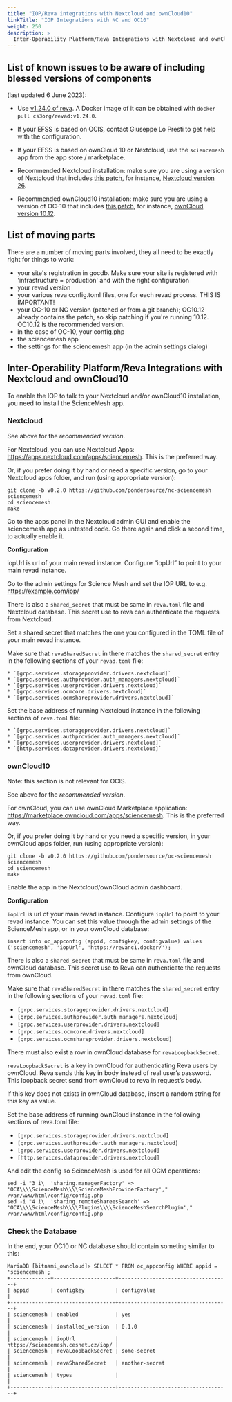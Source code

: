```yaml
---
title: "IOP/Reva integrations with Nextcloud and ownCloud10"
linkTitle: "IOP Integrations with NC and OC10"
weight: 250
description: >
  Inter-Operability Platform/Reva Integrations with Nextcloud and ownCloud10
---
```


## List of known issues to be aware of including **blessed versions** of components
(last updated 6 June 2023):
* Use [v1.24.0 of reva](https://github.com/cs3org/reva/releases/tag/v1.24.0). A Docker image of it can be obtained with `docker pull cs3org/revad:v1.24.0`.

* If your EFSS is based on OCIS, contact Giuseppe Lo Presti to get help with the configuration.
* If your EFSS is based on ownCloud 10 or Nextcloud, use the `sciencemesh` app from the app store / marketplace.
* Recommended Nextcloud installation: make sure you are using a version of Nextcloud that includes [this patch](https://patch-diff.githubusercontent.com/raw/nextcloud/server/pull/36228.patch),
for instance, [Nextcloud version 26](https://github.com/nextcloud/server/blob/v26.0.0/lib/public/Share/IShare.php#L123).
* Recommended ownCloud10 installation: make sure you are using a version of OC-10 that includes [this patch](https://patch-diff.githubusercontent.com/raw/owncloud/core/pull/40577.patch),
for instance, [ownCloud version 10.12](https://github.com/owncloud/core/blob/release-10.12.0/apps/files_sharing/lib/Controller/ShareesController.php#L385).

## List of moving parts

There are a number of moving parts involved, they all need to be exactly right for things to work:
* your site's registration in gocdb. Make sure your site is registered with 'infrastructure = production' and with the right configuration
* your revad version
* your various reva config.toml files, one for each revad process. THIS IS IMPORTANT!
* your OC-10 or NC version (patched or from a git branch); OC10.12 already contains the patch, so skip patching if you're running 10.12. OC10.12 is the recommended version.
* in the case of OC-10, your config.php
* the sciencemesh app
* the settings for the sciencemesh app (in the admin settings dialog)

## Inter-Operability Platform/Reva Integrations with Nextcloud and ownCloud10

To enable the IOP to talk to your Nextcloud and/or ownCloud10 installation,
you need to install the ScienceMesh app.

### Nextcloud

See above for the *recommended version*.

For Nextcloud, you can use Nextcloud Apps:
https://apps.nextcloud.com/apps/sciencemesh.
This is the preferred way.

Or, if you prefer doing it by hand or need a specific version, go to your Nextcloud apps folder, and run (using appropriate version):

```
git clone -b v0.2.0 https://github.com/pondersource/nc-sciencemesh sciencemesh
cd sciencemesh
make
```

Go to the apps panel in the Nextcloud admin GUI and enable the sciencemesh app as untested code.
Go there again and click a second time, to actually enable it.

**Configuration**

iopUrl is url of your main revad instance. Configure “iopUrl” to point to your main revad instance.

Go to the admin settings for Science Mesh and set the IOP URL to e.g. https://example.com/iop/

There is also a `shared_secret` that must be same in `reva.toml` file and Nextcloud database. This secret use to reva can authenticate the requests from Nextcloud.

Set a shared secret that matches the one you configured in the TOML file of your main revad instance.

Make sure that `revaSharedSecret` in there matches the `shared_secret` entry in the following sections of your `revad.toml` file:

    * `[grpc.services.storageprovider.drivers.nextcloud]`
    * `[grpc.services.authprovider.auth_managers.nextcloud]`
    * `[grpc.services.userprovider.drivers.nextcloud]`
    * `[grpc.services.ocmcore.drivers.nextcloud]`
    * `[grpc.services.ocmshareprovider.drivers.nextcloud]`

Set the base address of running Nextcloud instance in the following sections of `reva.toml` file:

    * `[grpc.services.storageprovider.drivers.nextcloud]`
    * `[grpc.services.authprovider.auth_managers.nextcloud]`
    * `[grpc.services.userprovider.drivers.nextcloud]`
    * `[http.services.dataprovider.drivers.nextcloud]`

### ownCloud10

Note: this section is not relevant for OCIS.

See above for the *recommended version*.

For ownCloud, you can use ownCloud Marketplace application:
https://marketplace.owncloud.com/apps/sciencemesh. This is the preferred
way.

Or, if you prefer doing it by hand or you need a specific version, in your ownCloud apps folder, run (using appropriate version):

```
git clone -b v0.2.0 https://github.com/pondersource/oc-sciencemesh sciencemesh
cd sciencemesh
make
```

Enable the app in the Nextcloud/ownCloud admin dashboard.

**Configuration**

`iopUrl` is url of your main revad instance. Configure `iopUrl` to point to your revad instance. You can set this value through the admin settings of the ScienceMesh app, or in your ownCloud database:

```
insert into oc_appconfig (appid, configkey, configvalue) values ('sciencemesh', 'iopUrl', 'https://revanc1.docker/');
```

There is also a `shared_secret` that must be same in `reva.toml` file and ownCloud database. This secret use to Reva can authenticate the requests from ownCloud.

Make sure that `revaSharedSecret` in there matches the `shared_secret` entry in the following sections of your `revad.toml` file:

   * `[grpc.services.storageprovider.drivers.nextcloud]`
   * `[grpc.services.authprovider.auth_managers.nextcloud]`
   * `[grpc.services.userprovider.drivers.nextcloud]`
   * `[grpc.services.ocmcore.drivers.nextcloud]`
   * `[grpc.services.ocmshareprovider.drivers.nextcloud]`

There must also exist a row in ownCloud database for `revaLoopbackSecret`.

`revaLoopbackSecret` is a key in ownCloud for authenticating Reva users by ownCloud. Reva sends this key in body instead of real user’s password. This loopback secret send from ownCloud to reva in request’s body.

If this key does not exists in ownCloud database, insert a random string for this key as value.

Set the base address of running ownCloud instance in the following sections of reva.toml file:

   * `[grpc.services.storageprovider.drivers.nextcloud]`
   * `[grpc.services.authprovider.auth_managers.nextcloud]`
   * `[grpc.services.userprovider.drivers.nextcloud]`
   * `[http.services.dataprovider.drivers.nextcloud]`

And edit the config so ScienceMesh is used for all OCM operations:
```
sed -i "3 i\  'sharing.managerFactory' => 'OCA\\\\ScienceMesh\\\\ScienceMeshProviderFactory'," /var/www/html/config/config.php
sed -i "4 i\  'sharing.remoteShareesSearch' => 'OCA\\\\ScienceMesh\\\\Plugins\\\\ScienceMeshSearchPlugin'," /var/www/html/config/config.php
```

### Check the Database

In the end, your OC10 or NC database should contain someting similar to this:

```
MariaDB [bitnami_owncloud]> SELECT * FROM oc_appconfig WHERE appid = 'sciencemesh';
+-------------+--------------------+------------------------------------+
| appid       | configkey          | configvalue                        |
+-------------+--------------------+------------------------------------+
| sciencemesh | enabled            | yes                                |
| sciencemesh | installed_version  | 0.1.0                              |
| sciencemesh | iopUrl             | https://sciencemesh.cesnet.cz/iop/ |
| sciencemesh | revaLoopbackSecret | some-secret                        |
| sciencemesh | revaSharedSecret   | another-secret                     |
| sciencemesh | types              |                                    |
+-------------+--------------------+------------------------------------+
```

